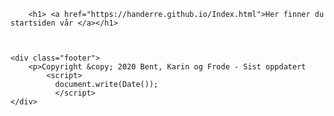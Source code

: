 
<html lang="no">
<head>
    <meta name="author" content="#">
    <meta charset="UTF-8">

<title>Startsiden</title> <!-- Tittel på HTML filen min i nettleservinduet-->

<!-- Koblingen til .css filen (stilarket) mitt -->
<link href="minstil.css" rel="stylesheet" type="text/css">
<meta name="viewport" content="width=device-width, initial-scale=1">


</head>




    
    
        
        <h1> <a href="https://handerre.github.io/Index.html">Her finner du startsiden vår </a></h1>
        


    <div class="footer">
        <p>Copyright &copy; 2020 Bent, Karin og Frode - Sist oppdatert
            <script>
              document.write(Date());
              </script>
    </div>

